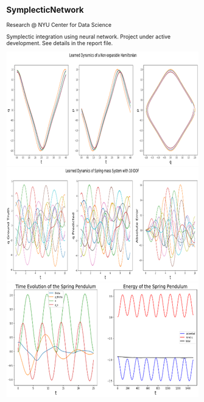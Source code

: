 ## SymplecticNetwork
Research @ NYU Center for Data Science

Symplectic integration using neural network. Project under active development. See details in the report file.

<img src="images/non-sep-hamiltonian.png" width = 1000 height = 300 />
<img src="images/mass_spring_system.png" width = 1000 height = 300 />
<img src="images/spring_pendulum.png" width = 1000 height = 300 />

